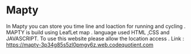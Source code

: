 # Mapty
In Mapty you can store you time line and loaction for running and cycling .
MAPTY is build using LeafLet map . 
language used HTML ,CSS and JAVASCRIPT.
To use this website please allow the location access .
Link : https://mapty-3p34g85s5zl0pmgy6z.web.codequotient.com

